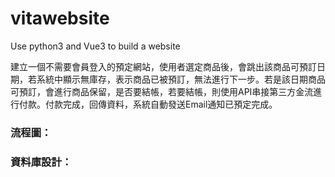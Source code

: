 # vitawebsite
Use python3 and Vue3 to build a website

建立一個不需要會員登入的預定網站，使用者選定商品後，會跳出該商品可預訂日期，若系統中顯示無庫存，表示商品已被預訂，無法進行下一步。若是該日期商品可預訂，會進行商品保留，是否要結帳，若要結帳，則使用API串接第三方金流進行付款。付款完成，回傳資料，系統自動發送Email通知已預定完成。





###  流程圖：


### 資料庫設計：


